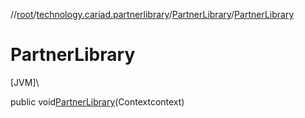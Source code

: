 //[root](../../../index.md)/[technology.cariad.partnerlibrary](../index.md)/[PartnerLibrary](index.md)/[PartnerLibrary](-partner-library.md)

# PartnerLibrary

[JVM]\

public void[PartnerLibrary](-partner-library.md)(Contextcontext)
